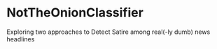 # NotTheOnionClassifier
Exploring two approaches to Detect Satire among real(-ly dumb) news headlines
